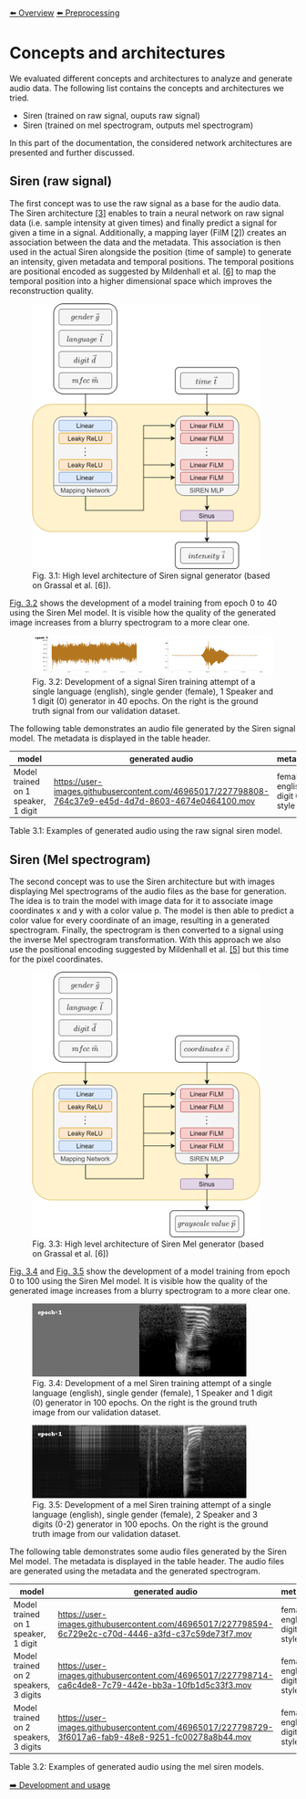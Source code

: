 [⬅️ Overview](../README.md)
[⬅️ Preprocessing](./preprocessing.md)

# Concepts and architectures

We evaluated different concepts and architectures to analyze and generate audio data. The following list contains the concepts and architectures we tried.

- Siren (trained on raw signal, ouputs raw signal)
- Siren (trained on mel spectrogram, outputs mel spectrogram)

In this part of the documentation, the considered network architectures are presented and further discussed.

## Siren (raw signal)<a name="siren_signal"></a>

The first concept was to use the raw signal as a base for the audio data. The Siren architecture [[3]](./references.md#papers-siren) enables to train a neural network on raw signal data (i.e. sample intensity at given times) and finally predict a signal for given a time in a signal. Additionally, a mapping layer (FilM [[2]](./references.md#papers-film)) creates an association between the data and the metadata. This association is then used in the actual Siren alongside the position (time of sample) to generate an intensity, given metadata and temporal positions. The temporal positions are positional encoded as suggested by Mildenhall et al. [[6]](./references.md#papers-nerf) to map the temporal position into a higher dimensional space which improves the reconstruction quality.

<figure>
  <img
  id="figures-siren-audio"
  src="./figures-siren-audio.png"
  alt=""
  width=400
  >
  <figcaption>Fig. 3.1: High level architecture of Siren signal generator (based on Grassal et al. [6]).</figcaption>
</figure>

[Fig. 3.2](#figures-siren-signal-process-1) shows the development of a model training from epoch 0 to 40 using the Siren Mel model. It is visible how the quality of the generated image increases from a blurry spectrogram to a more clear one.

<figure>
  <img
  id="figures-siren-signal-process-1"
  src="./2023-03-22 16-15-33_63f5f_00000.gif"
  alt="Development of a model training from epoch 0 to 40. It is visible how the quality of the generated audio signal increases.">
  <figcaption>Fig. 3.2: Development of a signal Siren training attempt of a single language (english), single gender (female), 1 Speaker and 1 digit (0) generator in 40 epochs. On the right is the ground truth signal from our validation dataset.</figcaption>
</figure>

The following table demonstrates an audio file generated by the Siren signal model. The metadata is displayed in the table header.

| model                                 | generated audio                                                             | metadata                           |
|---------------------------------------|-----------------------------------------------------------------------------|------------------------------------|
| Model trained on 1 speaker, 1 digit   | https://user-images.githubusercontent.com/46965017/227798808-764c37e9-e45d-4d7d-8603-4674e0464100.mov | female, english, digit 0, style 0  |

Table 3.1: Examples of generated audio using the raw signal siren model.

## Siren (Mel spectrogram)<a name="siren_mel"></a>

The second concept was to use the Siren architecture but with images displaying Mel spectrograms of the audio files as the base for generation. The idea is to train the model with image data for it to associate image coordinates x and y with a color value p. The model is then able to predict a color value for every coordinate of an image, resulting in a generated spectrogram. Finally, the spectrogram is then converted to a signal using the inverse Mel spectrogram transformation.
With this approach we also use the positional encoding suggested by Mildenhall et al. [[5]](./references.md#papers-nerf) but this time for the pixel coordinates.

<figure>
  <img
  id="figures-siren-mel"
  src="./figures-siren-mel.png"
  alt=""
  width=400
  >
  <figcaption>Fig. 3.3: High level architecture of Siren Mel generator (based on Grassal et al. [6])</figcaption>
</figure>

[Fig. 3.4](#figures-siren-mel-process-1) and [Fig. 3.5](#figures-siren-mel-process-2) show the development of a model training from epoch 0 to 100 using the Siren Mel model. It is visible how the quality of the generated image increases from a blurry spectrogram to a more clear one.

<figure>
  <img
  id="figures-siren-mel-process-1"
  src="./2023-03-24 18-18-41_ec594_00000.gif"
  alt="Development of a model training from epoch 0 to 100. It is visible how the quality of the generated image increases from a blurry spectrogram to a more clear one.">
  <figcaption>Fig. 3.4: Development of a mel Siren training attempt of a single language (english), single gender (female), 1 Speaker and 1 digit (0) generator in 100 epochs. On the right is the ground truth image from our validation dataset.</figcaption>
</figure>
<figure>
  <img
  id="figures-siren-mel-process-2"
  src="./2023-03-25 18-12-17_31b8f_00000.gif"
  alt="Development of a model training from epoch 0 to 100. It is visible how the quality of the generated image increases from a blurry spectrogram to a more clear one.">
  <figcaption>Fig. 3.5: Development of a mel Siren training attempt of a single language (english), single gender (female), 2 Speaker and 3 digits (0-2) generator in 100 epochs. On the right is the ground truth image from our validation dataset.</figcaption>
</figure>

The following table demonstrates some audio files generated by the Siren Mel model. The metadata is displayed in the table header. The audio files are generated using the metadata and the generated spectrogram.

| model                                 | generated audio                                                             | metadata                          |
|---------------------------------------|-----------------------------------------------------------------------------|-----------------------------------|
| Model trained on 1 speaker, 1 digit   | https://user-images.githubusercontent.com/46965017/227798594-6c729e2c-c70d-4446-a3fd-c37c59de73f7.mov | female, english, digit 0, style 0 |
| Model trained on 2 speakers, 3 digits | https://user-images.githubusercontent.com/46965017/227798714-ca6c4de8-7c79-442e-bb3a-10fb1d5c33f3.mov | female, english, digit 2, style 1 |
| Model trained on 2 speakers, 3 digits | https://user-images.githubusercontent.com/46965017/227798729-3f6017a6-fab9-48e8-9251-fc00278a8b44.mov | female, english, digit 0, style 0 |

Table 3.2: Examples of generated audio using the mel siren models.

[➡️ Development and usage](./development-and-usage.md)
